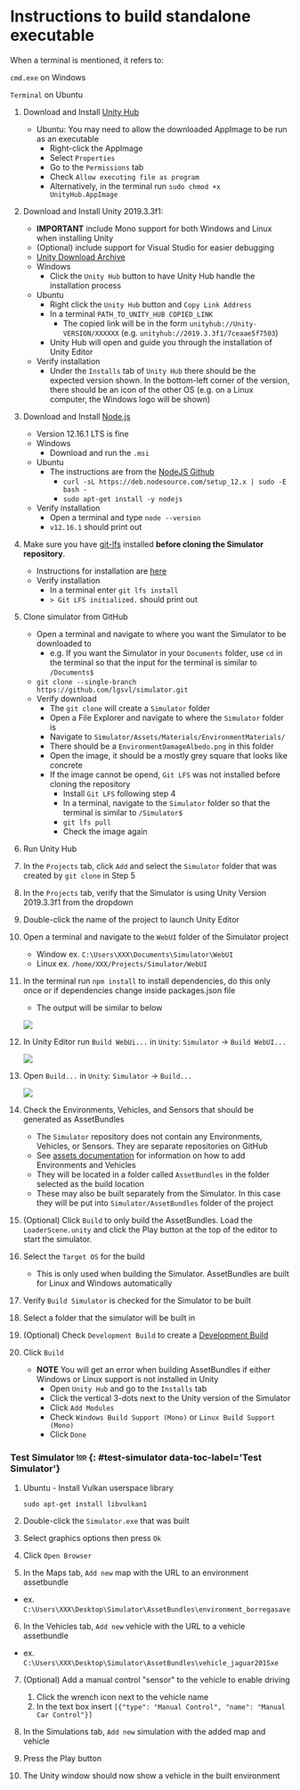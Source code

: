 # Instructions to build standalone executable

When a terminal is mentioned, it refers to:

`cmd.exe` on Windows

`Terminal` on Ubuntu

1. Download and Install [Unity Hub](https://unity3d.com/get-unity/download)
    - Ubuntu: You may need to allow the downloaded AppImage to be run as an executable
        - Right-click the AppImage
        - Select `Properties`
        - Go to the `Permissions` tab
        - Check `Allow executing file as program`
        - Alternatively, in the terminal run `sudo chmod +x UnityHub.AppImage`

2. Download and Install Unity 2019.3.3f1:
    - **IMPORTANT** include Mono support for both Windows and Linux when installing Unity
    - (Optional) include support for Visual Studio for easier debugging
    - [Unity Download Archive](https://unity3d.com/get-unity/download/archive)
    - Windows
        - Click the `Unity Hub` button to have Unity Hub handle the installation process
    - Ubuntu
        - Right click the `Unity Hub` button and `Copy Link Address`
        - In a terminal `PATH_TO_UNITY_HUB COPIED_LINK`
            - The copied link will be in the form `unityhub://Unity-VERSION/XXXXXX` (e.g. `unityhub://2019.3.3f1/7ceaae5f7503`)
        - Unity Hub will open and guide you through the installation of Unity Editor
    - Verify installation
        - Under the `Installs` tab of `Unity Hub` there should be the expected version shown. In the bottom-left corner of the version, there should be an icon of the other OS (e.g. on a Linux computer, the Windows logo will be shown)

3. Download and Install [Node.js](https://nodejs.org/en/)
    - Version 12.16.1 LTS is fine
    - Windows
        - Download and run the `.msi`
    - Ubuntu
        - The instructions are from the [NodeJS Github](https://github.com/nodesource/distributions/blob/master/README.md)
            - `curl -sL https://deb.nodesource.com/setup_12.x | sudo -E bash -`
            - `sudo apt-get install -y nodejs`
    - Verify installation
        - Open a terminal and type `node --version`
        - `v12.16.1` should print out

4. Make sure you have [git-lfs](https://git-lfs.github.com/) installed **before cloning the Simulator repository**. 
    - Instructions for installation are [here](https://help.github.com/en/articles/installing-git-large-file-storage)
    - Verify installation
        - In a terminal enter `git lfs install`
        - `> Git LFS initialized.` should print out

5. Clone simulator from GitHub
    - Open a terminal and navigate to where you want the Simulator to be downloaded to
        - e.g. If you want the Simulator in your `Documents` folder, use `cd` in the terminal so that the input for the terminal is similar to `/Documents$ `
    - `git clone --single-branch https://github.com/lgsvl/simulator.git`
    - Verify download
        - The `git clone` will create a `Simulator` folder
        - Open a File Explorer and navigate to where the `Simulator` folder is
        - Navigate to `Simulator/Assets/Materials/EnvironmentMaterials/`
        - There should be a `EnvironmentDamageAlbedo.png` in this folder
        - Open the image, it should be a mostly grey square that looks like concrete
        - If the image cannot be opend, `Git LFS` was not installed before cloning the repository
            - Install `Git LFS` following step 4
            - In a terminal, navigate to the `Simulator` folder so that the terminal is similar to `/Simulator$ `
            - `git lfs pull`
            - Check the image again


6. Run Unity Hub

7. In the `Projects` tab, click `Add` and select the `Simulator` folder that was created by `git clone` in Step 5

8. In the `Projects` tab, verify that the Simulator is using Unity Version 2019.3.3f1 from the dropdown

9. Double-click the name of the project to launch Unity Editor

10. Open a terminal and navigate to the `WebUI` folder of the Simulator project
    - Window ex. `C:\Users\XXX\Documents\Simulator\WebUI`
    - Linux ex. `/home/XXX/Projects/Simulator/WebUI`

11. In the terminal run `npm install` to install dependencies, do this only once or if dependencies change inside packages.json file
    - The output will be similar to below

    [![](images/npm-install.png)](images/npm-install.png)

12. In Unity Editor run `Build WebUi...` in `Unity`: `Simulator` -> `Build WebUI...`

    [![](images/build-webui.png)](images/full_size_images/build-webui.png)

13. Open `Build...` in `Unity`: `Simulator` -> `Build...`

    [![](images/build-window.png)](images/full_size_images/build-window.png)

14. Check the Environments, Vehicles, and Sensors that should be generated as AssetBundles
    - The `Simulator` repository does not contain any Environments, Vehicles, or Sensors. They are separate repositories on GitHub
    - See [assets documentation](assets.md) for information on how to add Environments and Vehicles
    - They will be located in a folder called `AssetBundles` in the folder selected as the build location 
    - These may also be built separately from the Simulator. In this case they will be put into `Simulator/AssetBundles` folder of the project

15. (Optional) Click `Build` to only build the AssetBundles. Load the `LoaderScene.unity` and click the Play button at the top of the editor to start the simulator.

16. Select the `Target OS` for the build
    - This is only used when building the Simulator. AssetBundles are built for Linux and Windows automatically

17. Verify `Build Simulator` is checked for the Simulator to be built

18. Select a folder that the simulator will be built in

19. (Optional) Check `Development Build` to create a [Development Build](https://docs.unity3d.com/ScriptReference/BuildOptions.Development.html)

20. Click `Build`
    - **NOTE** You will get an error when building AssetBundles if either Windows or Linux support is not installed in Unity
        - Open `Unity Hub` and go to the `Installs` tab
        - Click the vertical 3-dots next to the Unity version of the Simulator
        - Click `Add Modules`
        - Check `Windows Build Support (Mono)` or `Linux Build Support (Mono)`
        - Click `Done`


### Test Simulator <sup><sub>[top](#instructions-to-build-standalone-executable)</sub></sup> {: #test-simulator data-toc-label='Test Simulator'}

1. Ubuntu - Install Vulkan userspace library

    `sudo apt-get install libvulkan1`

2. Double-click the `Simulator.exe` that was built

3. Select graphics options then press `Ok`

4. Click `Open Browser`

5. In the Maps tab, `Add new` map with the URL to an environment assetbundle
- ex. `C:\Users\XXX\Desktop\Simulator\AssetBundles\environment_borregasave`

6. In the Vehicles tab, `Add new` vehicle with the URL to a vehicle assetbundle
- ex. `C:\Users\XXX\Desktop\Simulator\AssetBundles\vehicle_jaguar2015xe`

7. (Optional) Add a manual control "sensor" to the vehicle to enable driving
   1. Click the wrench icon next to the vehicle name
   2. In the text box insert `[{"type": "Manual Control", "name": "Manual Car Control"}]`

7. In the Simulations tab, `Add new` simulation with the added map and vehicle

8. Press the Play button

9. The Unity window should now show a vehicle in the built environment

